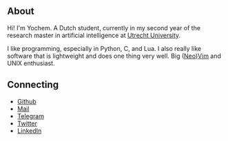 ## About

Hi! I'm Yochem. A Dutch student, currently in my second year of the research
master in artificial intelligence at [Utrecht University](https://uu.nl).

I like programming, especially in Python, C, and Lua. I also really like
software that is lightweight and does one thing very well. Big
([Neo](https://github.com/neovim/neovim))[Vim](https://en.wikipedia.org/wiki/Vim_(text_editor))
and UNIX enthusiast.

## Connecting

- [Github](https://github.com/yochem)
- [Mail](mailto:hi@yochem.nl?subject=Hi!)
- [Telegram](https://t.me/yochem_intelligent_computing)
- [Twitter](https://twitter.com/yoch3m)
- [LinkedIn](https://linkedin.com/in/yochem)
